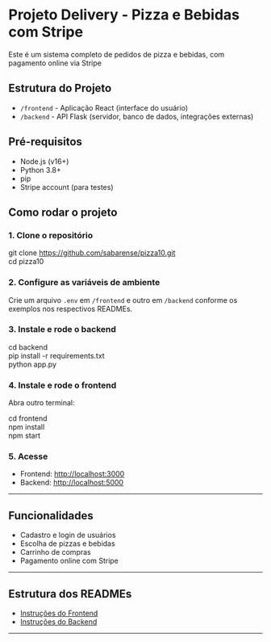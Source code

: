 ﻿# Projeto Delivery - Pizza e Bebidas com Stripe

Este é um sistema completo de pedidos de pizza e bebidas, com pagamento online via Stripe 

## Estrutura do Projeto

- `/frontend` - Aplicação React (interface do usuário)
- `/backend` - API Flask (servidor, banco de dados, integrações externas)

## Pré-requisitos

- Node.js (v16+)
- Python 3.8+
- pip
- Stripe account (para testes)

## Como rodar o projeto

### 1. Clone o repositório

git clone https://github.com/sabarense/pizza10.git <br>
cd pizza10 <br>

### 2. Configure as variáveis de ambiente

Crie um arquivo `.env` em `/frontend` e outro em `/backend` conforme os exemplos nos respectivos READMEs.

### 3. Instale e rode o backend

cd backend <br>
pip install -r requirements.txt <br>
python app.py <br>

### 4. Instale e rode o frontend

Abra outro terminal:

cd frontend <br>
npm install <br> 
npm start <br>

### 5. Acesse

- Frontend: [http://localhost:3000](http://localhost:3000)
- Backend: [http://localhost:5000](http://localhost:5000)

---

## Funcionalidades

- Cadastro e login de usuários
- Escolha de pizzas e bebidas
- Carrinho de compras
- Pagamento online com Stripe
  
---

## Estrutura dos READMEs

- [Instruções do Frontend](./frontend/README.md)
- [Instruções do Backend](./backend/README.md)

---

